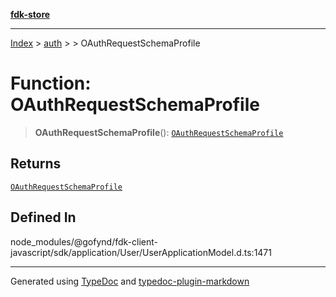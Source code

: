 [**fdk-store**](../../../README.md)
***

[Index](../../../API.md) > [auth](../../README.md) > [<internal>](../README.md) > OAuthRequestSchemaProfile

# Function: OAuthRequestSchemaProfile

> **OAuthRequestSchemaProfile**(): [`OAuthRequestSchemaProfile`](../type-aliases/type-alias.OAuthRequestSchemaProfile.md)

## Returns

[`OAuthRequestSchemaProfile`](../type-aliases/type-alias.OAuthRequestSchemaProfile.md)

## Defined In

node\_modules/@gofynd/fdk-client-javascript/sdk/application/User/UserApplicationModel.d.ts:1471

***
Generated using [TypeDoc](https://typedoc.org/) and [typedoc-plugin-markdown](https://www.npmjs.com/package/typedoc-plugin-markdown)
